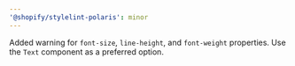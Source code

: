 ```yaml
---
'@shopify/stylelint-polaris': minor
---
```


Added warning for `font-size`, `line-height`, and `font-weight` properties. Use the `Text` component as a preferred option.
